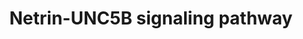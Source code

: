 ---
annotations:
- id: PW:0000605
  parent: disease pathway
  type: Pathway Ontology
  value: cancer pathway
- id: DOID:162
  parent: disease of cellular proliferation
  type: Disease Ontology
  value: cancer
authors:
- Subbannayya
- Fehrhart
- L Dupuis
- Marvin M2
- DeSl
- Eweitz
description: UNC-5 Homolog B (UNC5B) is a member of the dependence receptor family.
  It can induce two opposite intracellular signaling cascades depending on the presence
  or absence of the ligand and is thus capable of driving two opposing processes.
  UNC5B signaling has been implicated in several cancers, where it promotes cell death
  in the absence of its ligand netrin-1 and increases cell survival in its presence.
  In addition, inhibition of the ligand has been reported to decrease invasiveness
  and angiogenesis in tumors. UNC5B signaling pathway has also been reported to be
  involved in several processes such as neural development, developmental angiogenesis
  and inflammatory processes. Interaction of UNC5B with netrins activates various
  signaling modules including ERK1/ERK2, p38 MAPK signaling and PI3k-AKT pathway modules
last-edited: 2021-05-07
ndex: d981c02d-8b6c-11eb-9e72-0ac135e8bacf
organisms:
- Homo sapiens
redirect_from:
- /index.php/Pathway:WP4747
- /instance/WP4747
revision: null
schema-jsonld:
- '@context': https://schema.org/
  '@id': https://wikipathways.github.io/pathways/WP4747.html
  '@type': Dataset
  creator:
    '@type': Organization
    name: WikiPathways
  description: UNC-5 Homolog B (UNC5B) is a member of the dependence receptor family.
    It can induce two opposite intracellular signaling cascades depending on the presence
    or absence of the ligand and is thus capable of driving two opposing processes.
    UNC5B signaling has been implicated in several cancers, where it promotes cell
    death in the absence of its ligand netrin-1 and increases cell survival in its
    presence. In addition, inhibition of the ligand has been reported to decrease
    invasiveness and angiogenesis in tumors. UNC5B signaling pathway has also been
    reported to be involved in several processes such as neural development, developmental
    angiogenesis and inflammatory processes. Interaction of UNC5B with netrins activates
    various signaling modules including ERK1/ERK2, p38 MAPK signaling and PI3k-AKT
    pathway modules
  keywords:
  - ''
  - ' adenocarcinoma'
  - ' and differentiation'
  - ' cell adhesion'
  - ' in vascular smooth'
  - ' monocytes and basophils'
  - ' muscle cells'
  - AGAP2
  - AKT1
  - ALPL
  - ARHGEF12
  - B cell survival
  - B-cell maturation
  - Bone mineralization
  - CASP3
  - CCL2
  - CDH5
  - CIP2A
  - COL1A
  - CTGF
  - Cell adhesion
  - Chemotactic activity in
  - 'Chondrocyte proliferation, '
  - DAPK1
  - DCSTAMP
  - FYN
  - GSK3B
  - ICAM1
  - IL10
  - IL1A
  - IL6
  - INPP5D
  - ITGB4
  - Immune responses,
  - 'Inflammation, '
  - JUN
  - KDR
  - Leukocyte-endothelial
  - MAP2K1
  - MAP2K2
  - MAPK1
  - MAPK14
  - MAPK3
  - NEO1
  - 'NO'
  - NOS
  - NTN1
  - NTN3
  - NTN4
  - Osteoclast
  - Osteogenic differentiation
  - PIK3CA
  - PLEKHH1
  - PPP1CA
  - PPP2CA
  - PPP2R1B
  - PRKCA
  - PTK2
  - PTK2B
  - PTPA
  - PTPN11
  - Pancreatic ductal
  - Promotes adhesion
  - Protein
  - RAC1
  - RAF1
  - RGMA
  - RHOA
  - ROBO4
  - 'Regulation of '
  - SELE
  - SRC
  - TNF
  - TP53
  - Tumor supressor
  - UNC5B
  - VCAM1
  - YAP1
  - 'and hematopoiesis '
  - 'and proliferation '
  - cell adhesion
  - cell proliferation
  - differentiation
  - 'differentiation and '
  - inflammation
  - tumorigenesis
  license: CC0
  name: Netrin-UNC5B signaling pathway
seo: CreativeWork
title: Netrin-UNC5B signaling pathway
wpid: WP4747
---